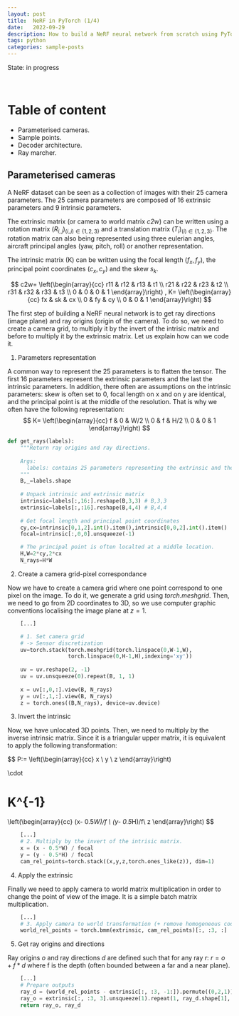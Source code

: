 ```yaml
---
layout: post
title:  NeRF in PyTorch (1/4)
date:   2022-09-29
description: How to build a NeRF neural network from scratch using PyTorch.
tags: python
categories: sample-posts
---
```


State: in progress

<p> <br> </p>

# Table of content

* Parameterised cameras.
* Sample points.
* Decoder architecture.
* Ray marcher.


## Parameterised cameras

A NeRF dataset can be seen as a collection of images with their 25 camera parameters. The 25 camera parameters are composed of 16 extrinsic parameters and 9 intrinsic parameters. 

The extrinsic matrix (or camera to world matrix *c2w*) can be written using a rotation matrix $(R_{i,j})_{(i,j) \in \{1,2,3\}}$ and a translation matrix $(T_{i})_{(i) \in \{1,2,3\}}$. The rotation matrix can also being represented using three eulerian angles, aircraft principal angles (yaw, pitch, roll) or another representation.

The intrinsic matrix (K) can be written using the focal length ($f_x, f_y$), the principal point coordinates ($c_x,c_y$) and the skew $s_k$.

$$
c2w=
\left(\begin{array}{cc} 
r11 & r12 & r13 & t1 \\
r21 & r22 & r23 & t2 \\
r31 & r32 & r33 & t3 \\
0   & 0   & 0   & 1
\end{array}\right)
,
K=
\left(\begin{array}{cc} 
fx & sk & cx \\
0  & fy & cy \\
0  & 0  & 1 
\end{array}\right)
$$ 


The first step of building a NeRF neural network is to get ray directions (image plane) and ray origins (origin of the camera). To do so, we need to create a camera grid, to multiply it by the invert of the intrisic matrix and before to multiply it by the extrinsic matrix. Let us explain how can we code it.

1. Parameters representation

A common way to represent the 25 parameters is to flatten the tensor. The first 16 parameters represent the extrinsic parameters and the last the intrinsic parameters. In addition, there often are assumptions on the intrinsic parameters: skew is often set to 0, focal length on x and on y are identical, and the principal point is at the middle of the resolution. That is why we often have the following representation:
$$
K=
\left(\begin{array}{cc} 
f & 0 & W/2 \\
0 & f & H/2 \\
0 & 0  & 1 
\end{array}\right)
$$ 


```python 
def get_rays(labels):
    """Return ray origins and ray directions.
    
    Args:
      labels: contains 25 parameters representing the extrinsic and the intrinsic matrices. (B,25)
    """
    B,_=labels.shape
    
    # Unpack intrinsic and extrinsic matrix
    intrinsic=labels[:,16:].reshape(B,3,3) # B,3,3
    extrinsic=labels[:,:16].reshape(B,4,4) # B,4,4
    
    # Get focal length and principal point coordinates
    cy,cx=intrinsic[0,1,2].int().item(),intrinsic[0,0,2].int().item()
    focal=intrinsic[:,0,0].unsqueeze(-1)

    # The principal point is often localted at a middle location.
    H,W=2*cy,2*cx
    N_rays=H*W
```

2. Create a camera grid-pixel correspondance

Now we have to create a camera grid where one point correspond to one pixel on the image. To do it, we generate a grid using *torch.meshgrid*. Then, we need to go from 2D coordinates to 3D, so we use computer graphic conventions localising the image plane at $z=1$.

```python 
    [...]

    # 1. Set camera grid
    # -> Sensor discretization
    uv=torch.stack(torch.meshgrid(torch.linspace(0,W-1,W),
                   torch.linspace(0,H-1,H),indexing='xy'))
    
    uv = uv.reshape(2, -1) 
    uv = uv.unsqueeze(0).repeat(B, 1, 1)
    
    x = uv[:,0,:].view(B, N_rays)
    y = uv[:,1,:].view(B, N_rays)
    z = torch.ones((B,N_rays), device=uv.device)
```

3. Invert the intrinsic

Now, we have unlocated 3D points. Then, we need to multiply by the inverse intrinsic matrix. Since it is a triangular upper matrix, it is equivalent to apply the following transformation:

$$
P:=
\left(\begin{array}{cc} 
x \\
y \\
z 
\end{array}\right)

\cdot 

K^{-1}
= 
\left(\begin{array}{cc} 
(x- 0.5*W)/f \\
(y- 0.5*H)/f\\
z 
\end{array}\right)
$$ 

```python 
    [...]
    # 2. Multiply by the invert of the intrisic matrix.
    x = (x - 0.5*W) / focal
    y = (y - 0.5*H) / focal
    cam_rel_points=torch.stack((x,y,z,torch.ones_like(z)), dim=1)
```

4. Apply the extrinsic

Finally we need to apply camera to world matrix multiplication in order to change the point of view of the image. It is a simple batch matrix multiplication.


```python 
    [...]
    # 3. Apply camera to world transformation (+ remove homogeneous coordinates)
    world_rel_points = torch.bmm(extrinsic, cam_rel_points)[:, :3, :]
```

5. Get ray origins and directions

Ray origins *o* and ray directions *d* are defined such that for any ray *r*: $r = o + f*d$ where f is the depth (often bounded between a far and a near plane).

```python 
    [...]
    # Prepare outputs
    ray_d = (world_rel_points - extrinsic[:, :3, -1:]).permute((0,2,1))
    ray_o = extrinsic[:, :3, 3].unsqueeze(1).repeat(1, ray_d.shape[1], 1)
    return ray_o, ray_d
```